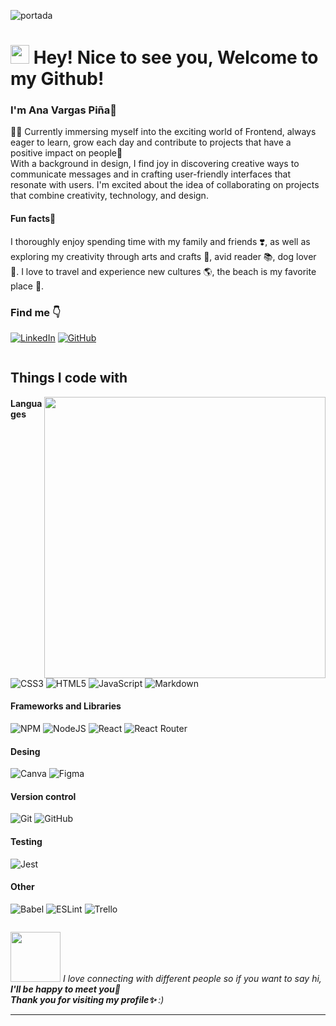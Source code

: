 ![portada](https://media.licdn.com/dms/image/D4E16AQFRYOrbjqEvpw/profile-displaybackgroundimage-shrink_350_1400/0/1689186532970?e=1697673600&v=beta&t=TQzBNhSsE9AaUGD4MDpa4Lp7V1g2LPgqSKCAG_cJKUY)
<h1><img src="https://emojis.slackmojis.com/emojis/images/1531849430/4246/blob-sunglasses.gif?1531849430" width="30"/> Hey! Nice to see you, Welcome to my Github!</h1>

 <h3>I'm Ana Vargas Piña👋</h3>
👩‍💻 Currently  immersing myself into the exciting world of Frontend, always eager to learn, grow each day and contribute to projects that have a positive impact on people💪<br> With a background in design, I find joy in discovering creative ways to communicate messages and in crafting user-friendly interfaces that resonate with users. I'm excited about the idea of collaborating on projects that combine creativity, technology, and design.
<h4>Fun facts🌟</h4> 
I thoroughly enjoy spending time with my family and friends ❣️, as well as exploring my creativity through arts and crafts 🎨, avid reader 📚, dog lover 🐶. I love to travel and experience new cultures 🌎, the beach is my favorite place 🌊.

<h3>Find me 👇</h3>

[![LinkedIn](https://img.shields.io/badge/LinkedIn-%230077B5.svg?logo=linkedin&logoColor=white)](HTTPS://www.linkedin.com/in/anavargaspiña-53a287280/)
[![GitHub](https://img.shields.io/github/followers/AnaVargasP?label=follow&style=social)](https://github.com/AnaVargasP)

<div style="display: flex; flex-direction: row;">
<div style="flex: 1;">   
<h2>Things I code with </h2> 
<div>
   <img align='right' src="https://media.giphy.com/media/XfhzPjLDRbGXwAcuiP/giphy.gif" width="450">
</div>

#### Languages
![CSS3](https://img.shields.io/badge/css3-%231572B6.svg?logo=css3&logoColor=white)
![HTML5](https://img.shields.io/badge/html5-%23E34F26.svg?logo=html5&logoColor=white)
![JavaScript](https://img.shields.io/badge/javascript-%23323330.svg?logo=javascript&logoColor=%23F7DF1E)
![Markdown](https://img.shields.io/badge/markdown-%23000000.svg?logo=markdown&logoColor=white)
#### Frameworks and Libraries
![NPM](https://img.shields.io/badge/NPM-%23000000.svg?logo=npm&logoColor=white)
![NodeJS](https://img.shields.io/badge/node.js-6DA55F?logo=node.js&logoColor=white)
![React](https://img.shields.io/badge/react-%2320232a.svg?logo=react&logoColor=%2361DAFB)
![React Router](https://img.shields.io/badge/React_Router-CA4245?logo=react-router&logoColor=white)

#### Desing
![Canva](https://img.shields.io/badge/Canva-%2300C4CC.svg?logo=Canva&logoColor=white)
![Figma](https://img.shields.io/badge/figma-%23F24E1E.svg?logo=figma&logoColor=white)

#### Version control
![Git](https://img.shields.io/badge/git-%23F05033.svg?logo=git&logoColor=white)
![GitHub](https://img.shields.io/badge/github-%23121011.svg?logo=github&logoColor=white)

#### Testing
![Jest](https://img.shields.io/badge/-jest-%23C21325?logo=jest&logoColor=white)

#### Other
![Babel](https://img.shields.io/badge/Babel-F9DC3e?logo=babel&logoColor=black)
![ESLint](https://img.shields.io/badge/ESLint-4B3263?logo=eslint&logoColor=white)
![Trello](https://img.shields.io/badge/Trello-%23026AA7.svg?logo=Trello&logoColor=white)
</div>
</div>

<img src="https://media0.giphy.com/media/l4HogV6533Je2oG40/giphy.gif?cid=ecf05e477tpk3tipw3mm6uhhx5q93new8d7auix1lf7zvuo6&ep=v1_stickers_search&rid=giphy.gif&ct=s" width="80"> <em>I love connecting with different people so if you want to say hi, <b> I'll be happy to meet you🌈<br> Thank you for visiting my profile✨ </b> :)</em>

---
